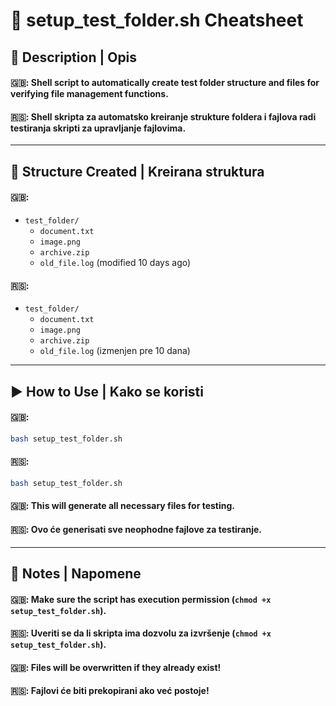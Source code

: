 # 🧾 setup_test_folder.sh Cheatsheet

## 📌 Description | Opis

#### 🇬🇧: Shell script to automatically create test folder structure and files for verifying file management functions.  
#### 🇷🇸: Shell skripta za automatsko kreiranje strukture foldera i fajlova radi testiranja skripti za upravljanje fajlovima.

---

## 🧱 Structure Created | Kreirana struktura

#### 🇬🇧: 
- `test_folder/`
  - `document.txt`
  - `image.png`
  - `archive.zip`
  - `old_file.log` (modified 10 days ago)

#### 🇷🇸:  
- `test_folder/`
  - `document.txt`
  - `image.png`
  - `archive.zip`
  - `old_file.log` (izmenjen pre 10 dana)

---

## ▶️ How to Use | Kako se koristi

#### 🇬🇧: 
```bash
bash setup_test_folder.sh
```

#### 🇷🇸: 
```bash
bash setup_test_folder.sh
```

#### 🇬🇧:  This will generate all necessary files for testing.
#### 🇷🇸:  Ovo će generisati sve neophodne fajlove za testiranje.

---

## 📎 Notes | Napomene

#### 🇬🇧:  Make sure the script has execution permission (`chmod +x setup_test_folder.sh`).
#### 🇷🇸:   Uveriti se da li skripta ima dozvolu za izvršenje (`chmod +x setup_test_folder.sh`).
#### 🇬🇧:  Files will be overwritten if they already exist!
#### 🇷🇸:  Fajlovi će biti prekopirani ako već postoje!

